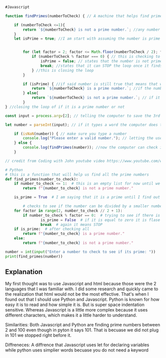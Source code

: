 ```Javascript
#Javascript

function findPrimes(numberToCheck) { // A machine that helps find prime numbers

    if (numberToCheck <=1){
        return `${numberToCheck} is not a prime number.`; //any number that is less or equal to 1 it is NOT a prime number
    }
    let isPrime = true; //I am start with assuming the number is prime 


        for (let factor = 2; factor <= Math.floor(numberToCheck / 2); factor++) { //this is another loop but it checks to see if the number is divisible by other numbers.
            if (numberToCheck % factor === 0) { // this is checking to see if the number can divide evenly and if so then it is not a prime number
                isPrime = false; // states that the number is not prime if it comes out as 0 (should have a remainder)
                break; //states that it can STOP the loop once it finds a 0, no need to keep going through
            } //this is closing the loop
        }

        if (isPrime) { //if said number is still true that means that we did not find any number that is divided evenly so it is prime
            return `${numberToCheck} is a prime number.`; //if the numbe is prime it will say^^
        } else{
            return `${numberToCheck} is not a prime number.`; // if it is NOT prime it will say so
        }
} //closing the loop of if it is a prime number or not 

const input = process.argv[2]; // telling the computer to save the 3rd thing you type

let number = parseInt(input); // if it types a word the computer does the math and makes it a number

    if (isNaN(number)) { // make sure you type a number 
        console.log("Please enter a valid number."); // letting the user know you have to type a number 
    } else {
        console.log(findPrimes(number)); //now the computer can check if it is prime or not
    }

// credit from Coding with John youtube video https://www.youtube.com/watch?v=I9-3drnfyp0 and Chatgpt for a explanation of things I still might have been confused about 
```

```python
# Python
# this is a function that will help us find all the prime numbers
def find_primes(number_to_check):
    if number_to_check <= 1:  # this is an empty list for now until we run the test for all the prime numbers we find
        return f"{number_to_check} is not a prime number."

    is_prime = True  # I am saying that it is a prime until I find out it is not

        # checks to see if the number can be divided by a smaller number evenly
    for factor in range(2, number_to_check // 2 + 1):
        if number_to_check % factor == 0:  # trying to see if there is a remainder after the divison and if it is equal to zero
                is_prime = False  # if it is equal to zero it is flase meaning it is not prime
                break  # again it means STOP
    if is_prime:  # after checking all
        return f"{number_to_check} is a prime number."
    else:
        return f"{number_to_check} is not a prime number."

number = int(input("Enter a number to check to see if its prime: "))
print(find_primes(number))

```

## Explanation 
My first thought was to use Javascript and html because those were the 2 languages that I was familiar with. I did some research and quickly came to the realization that html would not be the most effective. That's when I found out that I should use Python and Javascript.
Python is known for how easy it is to read and how simple it is. But is super space indentation sensitive. Whereas Javascript is a little more complex because it uses different characters, which makes it a little harder to understand.

Similarities: Both Javascript and Python are finding prime numbers between 2 and 100 even though in pyton it says 101. That is becuase we did not plug in 101 we stopped right before it.

Diffreneces: A diffrence that Javascript uses let for declaring variables while python uses simplier words becuase you do  not need a keyword

